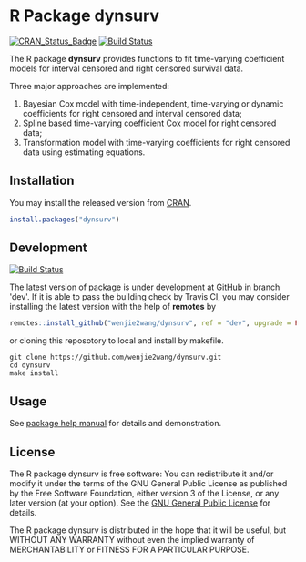 # R Package dynsurv

[![CRAN_Status_Badge][1]][2]
[![Build Status][3]][5]

The R package **dynsurv** provides functions to fit time-varying coefficient
models for interval censored and right censored survival data.

Three major approaches are implemented:

1. Bayesian Cox model with time-independent, time-varying or dynamic
   coefficients for right censored and interval censored data;
1. Spline based time-varying coefficient Cox model for right censored data;
1. Transformation model with time-varying coefficients for right censored data
   using estimating equations.


## Installation

You may install the released version from [CRAN][2].

```R
install.packages("dynsurv")
```


## Development

[![Build Status][4]][5]

The latest version of package is under development at [GitHub][6] in branch
'dev'.  If it is able to pass the building check by Travis CI, you may consider
installing the latest version with the help of **remotes** by

```R
remotes::install_github("wenjie2wang/dynsurv", ref = "dev", upgrade = FALSE)
```

or cloning this reposotory to local and install by makefile.

```
git clone https://github.com/wenjie2wang/dynsurv.git
cd dynsurv
make install
```


## Usage

See [package help manual][7] for details and demonstration.


## License

The R package dynsurv is free software: You can redistribute it and/or modify it
under the terms of the GNU General Public License as published by the Free
Software Foundation, either version 3 of the License, or any later version (at
your option).  See the [GNU General Public License][8] for details.

The R package dynsurv is distributed in the hope that it will be useful, but
WITHOUT ANY WARRANTY without even the implied warranty of MERCHANTABILITY or
FITNESS FOR A PARTICULAR PURPOSE.


[1]: http://www.r-pkg.org/badges/version/dynsurv
[2]: https://CRAN.R-project.org/package=dynsurv
[3]: https://travis-ci.org/wenjie2wang/dynsurv.svg?branch=master
[4]: https://travis-ci.org/wenjie2wang/dynsurv.svg?branch=dev
[5]: https://travis-ci.org/wenjie2wang/dynsurv
[6]: https://github.com/wenjie2wang/dynsurv
[7]: http://wenjie-stat.me/dynsurv/dynsurv.pdf
[8]: http://www.gnu.org/licenses/
